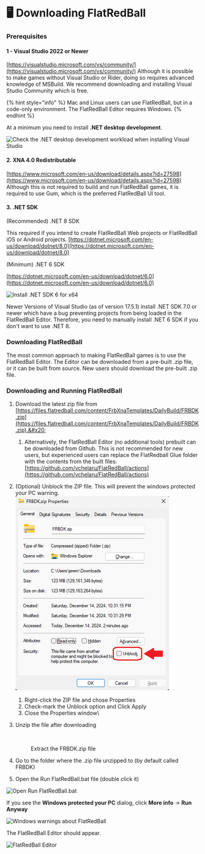 # 🖥️ Downloading FlatRedBall

### Prerequisites

#### 1 - Visual Studio 2022 or Newer

[https://visualstudio.microsoft.com/vs/community/](https://visualstudio.microsoft.com/vs/community/) Although it is possible to make games without Visual Studio or Rider, doing so requires advanced knowledge of MSBuild. We recommend downloading and installing Visual Studio Community which is free.

{% hint style="info" %}
Mac and Linux users can use FlatRedBall, but in a code-only environment. The FlatRedBall Editor requires Windows.
{% endhint %}

At a minimum you need to install **.NET desktop development**.

![Check the .NET desktop development workload when installing Visual Studio](.gitbook/assets/2021-08-img_610caaac075b7.png)

#### 2. XNA 4.0 Redistributable

[https://www.microsoft.com/en-us/download/details.aspx?id=27598](https://www.microsoft.com/en-us/download/details.aspx?id=27598) Although this is not required to build and run FlatRedBall games, it is required to use Gum, which is the preferred FlatRedBall UI tool.

#### 3. .NET SDK

(Recommended) .NET 8 SDK&#x20;

This required if you intend to create FlatRedBall Web projects or FlatRedBall iOS or Android projects. [https://dotnet.microsoft.com/en-us/download/dotnet/8.0](https://dotnet.microsoft.com/en-us/download/dotnet/8.0)

(Minimum) .NET 6 SDK

[https://dotnet.microsoft.com/en-us/download/dotnet/6.0](https://dotnet.microsoft.com/en-us/download/dotnet/6.0)

![Install .NET SDK 6 for x64](.gitbook/assets/2023-03-img_6415bcb385f79.png)

Newer Versions of Visual Studio (as of version 17.5.1) install .NET SDK 7.0 or newer which have a bug preventing projects from being loaded in the FlatRedBall Editor. Therefore, you need to manually install .NET 6 SDK if you don't want to use .NET 8.

### Downloading FlatRedBall

The most common approach to making FlatRedBall games is to use the FlatRedBall Editor. The Editor can be downloaded from a pre-built .zip file, or it can be built from source. New users should download the pre-built .zip file.

### Downloading and Running FlatRedBall

1. Download the latest zip file from [https://files.flatredball.com/content/FrbXnaTemplates/DailyBuild/FRBDK.zip](https://files.flatredball.com/content/FrbXnaTemplates/DailyBuild/FRBDK.zip).&#x20;
   1. Alternatively, the FlatRedBall Editor (no additional tools) prebuilt can be downloaded from Github. This is not recommended for new users, but experienced users can replace the FlatRedball Glue folder with the contents from the built files: [https://github.com/vchelaru/FlatRedBall/actions](https://github.com/vchelaru/FlatRedBall/actions)
2. (Optional) Unblock the ZIP file.  This will prevent the windows protected your PC warning.\
   ![](<.gitbook/assets/image (367).png>)
   1. Right-click the ZIP file and chose Properties
   2. Check-mark the Unblock option and Click Apply
   3. Close the Properties window\

3.  Unzip the file after downloading

    <figure><img src=".gitbook/assets/image (147).png" alt=""><figcaption><p>Extract the FRBDK.zip file</p></figcaption></figure>
4. Go to the folder where the .zip file unzipped to (by default called FRBDK)
5. Open the Run FlatRedBall.bat file (double click it)

![Open Run FlatRedBall.bat](.gitbook/assets/2023-07-img_64b932f820fb5.png)

If you see the **Windows protected your PC** dialog, click **More info** -> **Run Anyway**

![Windows warnings about FlatRedBall](.gitbook/assets/2023-07-img_64b938bddd912.png)

The FlatRedBall Editor should appear.

![FlatRedBall Editor](<.gitbook/assets/07_07 53 54.png>)
